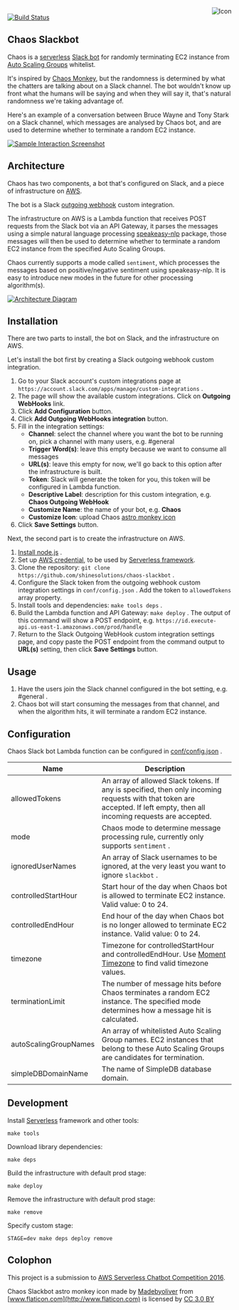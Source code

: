 <img align="right" src="https://raw.github.com/shinesolutions/chaos-slackbot/master/icon.png" alt="Icon"/>

[![Build Status](https://img.shields.io/travis/shinesolutions/chaos-slackbot.svg)](http://travis-ci.org/shinesolutions/chaos-slackbot)

Chaos Slackbot
--------------

Chaos is a [serverless](http://martinfowler.com/articles/serverless.html) [Slack bot](https://www.wired.com/2015/08/slack-overrun-bots-friendly-wonderful-bots/) for randomly terminating EC2 instance from [Auto Scaling Groups](http://docs.aws.amazon.com/autoscaling/latest/userguide/AutoScalingGroup.html) whitelist.

It's inspired by [Chaos Monkey](https://github.com/Netflix/SimianArmy/wiki/Chaos-Monkey), but the randomness is determined by what the chatters are talking about on a Slack channel. The bot wouldn't know up front what the humans will be saying and when they will say it, that's natural randomness we're taking advantage of.

Here's an example of a conversation between Bruce Wayne and Tony Stark on a Slack channel, which messages are analysed by Chaos bot, and are used to determine whether to terminate a random EC2 instance.

[![Sample Interaction Screenshot](https://raw.github.com/shinesolutions/chaos-slackbot/master/docs/sample_interaction.jpg)](https://raw.github.com/shinesolutions/chaos-slackbot/master/docs/sample_interaction.jpg)

Architecture
------------

Chaos has two components, a bot that's configured on Slack, and a piece of infrastructure on [AWS](https://aws.amazon.com/).

The bot is a Slack [outgoing webhook](https://api.slack.com/outgoing-webhooks) custom integration.

The infrastructure on AWS is a Lambda function that receives POST requests from the Slack bot via an API Gateway, it parses the messages using a simple natural language processing [speakeasy-nlp](https://www.npmjs.com/package/speakeasy-nlp) package, those messages will then be used to determine whether to terminate a random EC2 instance from the specified Auto Scaling Groups.

Chaos currently supports a mode called `sentiment`, which processes the messages based on positive/negative sentiment using speakeasy-nlp. It is easy to introduce new modes in the future for other processing algorithm(s).

[![Architecture Diagram](https://raw.github.com/shinesolutions/chaos-slackbot/master/docs/architecture.jpg)](https://raw.github.com/shinesolutions/chaos-slackbot/master/docs/architecture.jpg)

Installation
------------

There are two parts to install, the bot on Slack, and the infrastructure on AWS.

Let's install the bot first by creating a Slack outgoing webhook custom integration.

1. Go to your Slack account's custom integrations page at `https://account.slack.com/apps/manage/custom-integrations` .
2. The page will show the available custom integrations. Click on **Outgoing WebHooks** link.
3. Click **Add Configuration** button.
4. Click **Add Outgoing WebHooks integration** button.
5. Fill in the integration settings:
    - **Channel**: select the channel where you want the bot to be running on, pick a channel with many users, e.g. #general
    - **Trigger Word(s)**: leave this empty because we want to consume all messages
    - **URL(s)**: leave this empty for now, we'll go back to this option after the infrastructure is built.
    - **Token**: Slack will generate the token for you, this token will be configured in Lambda function.
    - **Descriptive Label**: description for this custom integration, e.g. **Chaos Outgoing WebHook**
    - **Customize Name**: the name of your bot, e.g. **Chaos**
    - **Customize Icon**: upload Chaos [astro monkey icon](https://raw.githubusercontent.com/shinesolutions/chaos-slackbot/master/icon.png)
6. Click **Save Settings** button.

Next, the second part is to create the infrastructure on AWS.

1. [Install node.js](https://nodejs.org/en/download/package-manager/) .
2. Set up [AWS credential](https://serverless.com/framework/docs/providers/aws/setup/), to be used by [Serverless framework](https://serverless.com/).
3. Clone the repository: `git clone https://github.com/shinesolutions/chaos-slackbot` .
4. Configure the Slack token from the outgoing webhook custom integration settings in `conf/config.json` . Add the token to `allowedTokens` array property.
5. Install tools and dependencies: `make tools deps` .
6. Build the Lambda function and API Gateway: `make deploy` . The output of this command will show a POST endpoint, e.g. `https://id.execute-api.us-east-1.amazonaws.com/prod/handle`
8. Return to the Slack Outgoing WebHook custom integration settings page, and copy paste the POST endpoint from the command output to **URL(s)** setting, then click **Save Settings** button.

Usage
-----

1. Have the users join the Slack channel configured in the bot setting, e.g. #general .
2. Chaos bot will start consuming the messages from that channel, and when the algorithm hits, it will terminate a random EC2 instance.

Configuration
-------------

Chaos Slack bot Lambda function can be configured in [conf/config.json](https://github.com/shinesolutions/sitechecker-slackbot/blob/master/conf/config.json) .

| Name                  | Description |
|-----------------------|-------------|
| allowedTokens         | An array of allowed Slack tokens. If any is specified, then only incoming requests with that token are accepted. If left empty, then all incoming requests are accepted. |
| mode                  | Chaos mode to determine message processing rule, currently only supports `sentiment` . |
| ignoredUserNames      | An array of Slack usernames to be ignored, at the very least you want to ignore `slackbot` . |
| controlledStartHour   | Start hour of the day when Chaos bot is allowed to terminate EC2 instance. Valid value: 0 to 24. |
| controlledEndHour     | End hour of the day when Chaos bot is no longer allowed to terminate EC2 instance. Valid value: 0 to 24. |
| timezone              | Timezone for controlledStartHour and controlledEndHour. Use [Moment Timezone](http://momentjs.com/timezone/) to find valid timezone values. |
| terminationLimit      | The number of message hits before Chaos terminates a random EC2 instance. The specified mode determines how a message hit is calculated. |
| autoScalingGroupNames | An array of whitelisted Auto Scaling Group names. EC2 instances that belong to these Auto Scaling Groups are candidates for termination. |
| simpleDBDomainName    | The name of SimpleDB database domain. |

Development
-----------

Install [Serverless](https://serverless.com/) framework and other tools:

    make tools

Download library dependencies:

    make deps

Build the infrastructure with default prod stage:

    make deploy

Remove the infrastructure with default prod stage:

    make remove

Specify custom stage:

    STAGE=dev make deps deploy remove

Colophon
--------

This project is a submission to [AWS Serverless Chatbot Competition 2016](https://awschatbot.devpost.com/).

Chaos Slackbot astro monkey icon made by [Madebyoliver](http://www.flaticon.com/authors/madebyoliver) from [www.flaticon.com](http://www.flaticon.com) is licensed by [CC 3.0 BY](http://creativecommons.org/licenses/by/3.0/)
